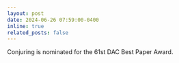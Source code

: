 ```yaml
---
layout: post
date: 2024-06-26 07:59:00-0400
inline: true
related_posts: false
---
```


Conjuring is nominated for the 61st DAC Best Paper Award.
